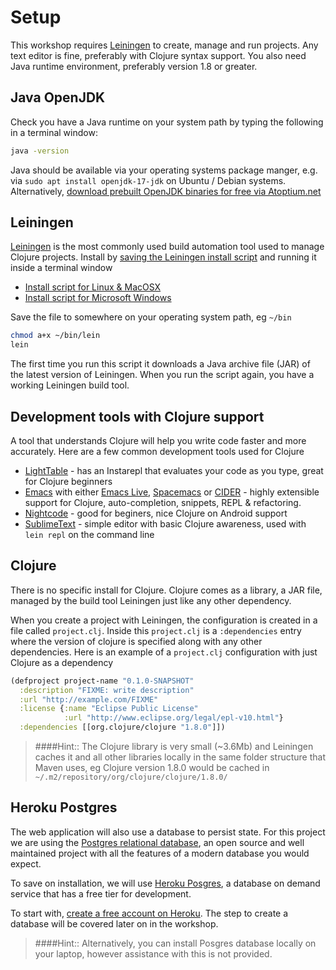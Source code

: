 # Setup

  This workshop requires [Leiningen](http://leiningen.org/) to create, manage and run projects.  Any text editor is fine, preferably with Clojure syntax support.  You also need Java runtime environment, preferably version 1.8 or greater.

## Java OpenJDK

Check you have a Java runtime on your system path by typing the following in a terminal window:

```bash
java -version
```

Java should be available via your operating systems package manger, e.g. via `sudo apt install openjdk-17-jdk` on Ubuntu / Debian systems.  Alternatively, [download prebuilt OpenJDK binaries for free via Atoptium.net](https://adoptium.net/)


## Leiningen
  [Leiningen](http://leiningen.org/) is the most commonly used build automation tool used to manage Clojure projects.  Install by [saving the Leiningen install script](https://raw.githubusercontent.com/technomancy/leiningen/stable/bin/lein) and running it inside a terminal window

* [Install script for Linux & MacOSX](https://raw.githubusercontent.com/technomancy/leiningen/stable/bin/lein)
* [Install script for Microsoft Windows](https://raw.githubusercontent.com/technomancy/leiningen/stable/bin/lein.bat)


Save the file to somewhere on your operating system path, eg `~/bin`

```bash
chmod a+x ~/bin/lein
lein
```

 The first time you run this script it downloads a Java archive file (JAR) of the latest version of Leiningen.  When you run the script again, you have a working Leiningen build tool.


## Development tools with Clojure support

A tool that understands Clojure will help you write code faster and more accurately.  Here are a few common development tools used for Clojure

* [LightTable](http://lighttable.com/) - has an Instarepl that evaluates your code as you type, great for Clojure beginners
* [Emacs](http://www.gnu.org/software/emacs/)  with either [Emacs Live](https://github.com/overtone/emacs-live), [Spacemacs](https://github.com/syl20bnr/spacemacs) or [CIDER](https://github.com/clojure-emacs/cider) -  highly extensible support for Clojure, auto-completion, snippets, REPL & refactoring.
* [Nightcode](https://nightcode.info/) - good for beginers, nice Clojure on Android support
* [SublimeText](http://www.sublimetext.com/) - simple editor with basic Clojure awareness, used with `lein repl` on the command line


## Clojure

There is no specific install for Clojure.  Clojure comes as a library, a JAR file, managed by the build tool Leiningen just like any other dependency.

When you create a project with Leiningen, the configuration is created in a file called `project.clj`.  Inside this `project.clj` is a `:dependencies` entry where the version of clojure is specified along with any other dependencies.  Here is an example of a `project.clj` configuration with just Clojure as a dependency

```clojure
(defproject project-name "0.1.0-SNAPSHOT"
  :description "FIXME: write description"
  :url "http://example.com/FIXME"
  :license {:name "Eclipse Public License"
            :url "http://www.eclipse.org/legal/epl-v10.html"}
  :dependencies [[org.clojure/clojure "1.8.0"]])
```

> ####Hint:: The Clojure library is very small (~3.6Mb) and Leiningen caches it and all other libraries locally in the same folder structure that Maven uses, eg Clojure version 1.8.0 would be cached in ` ~/.m2/repository/org/clojure/clojure/1.8.0/`


## Heroku Postgres

The web application will also use a database to persist state.  For this project we are using the [Postgres relational database](http://www.postgresql.org/), an open source and well maintained project with all the features of a modern database you would expect.

To save on installation, we will use [Heroku Posgres](https://www.heroku.com/postgres), a database on demand service that has a free tier for development.

To start with, [create a free account on Heroku](https://heroku.com).  The step to create a database will be covered later on in the workshop.

> ####Hint:: Alternatively, you can install Posgres database locally on your laptop, however assistance with this is not provided.
